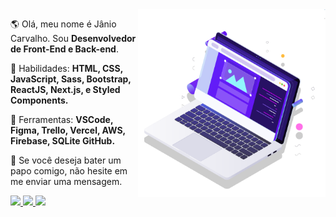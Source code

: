<img src="pc.svg" min-width="300px" max-width="300px" width="300px" align="right" alt="Computador">

<p align="left"> 
  🌎 Olá, meu nome é Jânio Carvalho. Sou <strong>Desenvolvedor de Front-End e Back-end</strong>.
</p>

<p align="left">
  🦄 Habilidades: <strong>HTML, CSS, JavaScript, Sass, Bootstrap, ReactJS, Next.js, e Styled Components.</strong>
</p>

<p align="left">
  💼 Ferramentas: <strong>VSCode, Figma, Trello, Vercel, AWS, Firebase, SQLite  GitHub.</strong>
</p>

<p align="left">
  💌 Se você deseja bater um papo comigo, não hesite em me enviar uma mensagem.
</p>

<p align="left">
   <a href="https://www.instagram.com/janiojunior_/" alt="Instagram">
    <img src="https://img.shields.io/badge/-Instagram-1C1C1C?style=for-the-badge&logo=Instagram&logoColor=00FFFF&link=https://www.instagram.com/iuricode"/>
  </a>
  
  <a href="https://www.linkedin.com/in/janio-carvalho-95966016b/" alt="Linkedin">
    <img src="https://img.shields.io/badge/-Linkedin-1C1C1C?style=for-the-badge&logo=Linkedin&logoColor=00FFFF&link=https://www.linkedin.com/in/iuricode"/>
  </a>
  
  <a href="https://discord.gg/TxuCaXJh" alt="Discord">
    <img src="https://img.shields.io/badge/-Discord-1C1C1C?style=for-the-badge&logo=Discord&logoColor=00FFFF&link=https://discord.gg/QevDJqCzaY"/>
  </a>

</p>  
